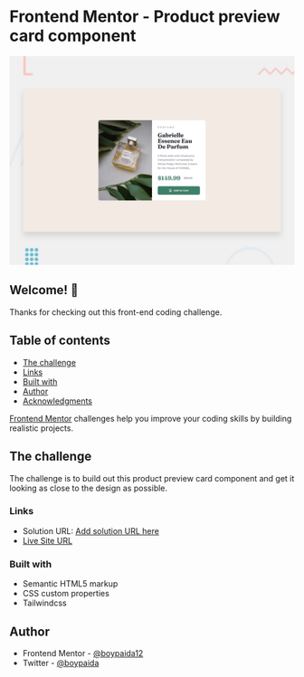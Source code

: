 # Frontend Mentor - Product preview card component

![Design preview for the Product preview card component coding challenge](./design/desktop-preview.jpg)

## Welcome! 👋

Thanks for checking out this front-end coding challenge.

## Table of contents
  - [The challenge](#the-challenge)
  - [Links](#links)
  - [Built with](#built-with)
  - [Author](#author)
  - [Acknowledgments](#acknowledgments)

[Frontend Mentor](https://www.frontendmentor.io) challenges help you improve your coding skills by building realistic projects.

## The challenge

The challenge is to build out this product preview card component and get it looking as close to the design as possible.

### Links

- Solution URL: [Add solution URL here](https://your-solution-url.com)
- [Live Site URL](https://boypaida-productpreviewcard.onrender.com/)

### Built with

- Semantic HTML5 markup
- CSS custom properties
- Tailwindcss

## Author

- Frontend Mentor - [@boypaida12](https://www.frontendmentor.io/profile/boypaida12)
- Twitter - [@boypaida](https://www.twitter.com/boypaida)



